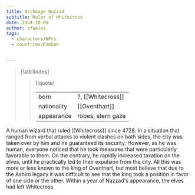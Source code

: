 ```yaml
---
title: Archmage Nuzzad
subtitle: Ruler of Whitecross
date: 2024-10-09
author: sfakias
tags:
  - characters/NPCs
  - countries/Kambah


---
```

> [!attributes]
> 
> > [!quote]
> >
> > | | |
> > | --- | --- |
> > | born | ?, [[Whitecross]] |
> > | nationality | [[Oventhart]] |
> > | appearance | robes, stern gaze |

A human wizard that ruled [[Whitecross]] since 4728. In a situation that ranged from verbal attacks to violent clashes on both sides, the city was taken over by him and he guaranteed its security. However, as he was human, everyone noticed that he took measures that were particularly favorable to them. On the contrary, he rapidly increased taxation on the elves, until he practically led to their expulsion from the city. All this was more or less known to the king of Oventhart, but most believe that due to the Ashiro legacy it was difficult to see that the king took a position in favor of one side or the other. Within a year of Nazzad's appearance, the elves had left Whitecross.